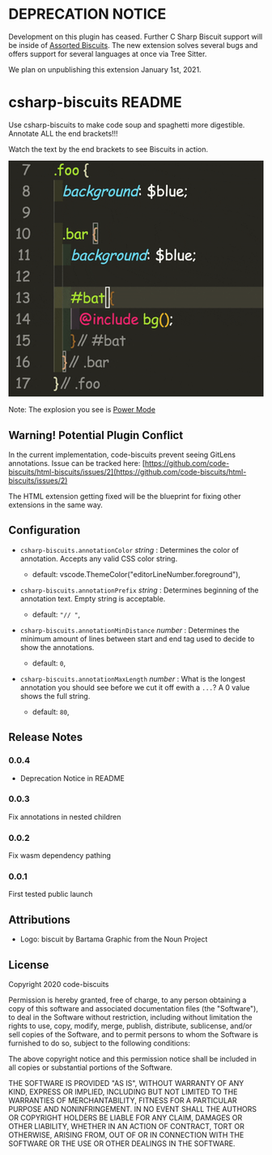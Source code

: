 # DEPRECATION NOTICE

Development on this plugin has ceased. Further C Sharp Biscuit support will be inside of [Assorted Biscuits](https://marketplace.visualstudio.com/items?itemName=CodeBiscuits.assorted-biscuits). The new extension solves several bugs and offers support for several languages at once via Tree Sitter.

We plan on unpublishing this extension January 1st, 2021.

# csharp-biscuits README

Use csharp-biscuits to make code soup and spaghetti more digestible. Annotate ALL the end brackets!!!

Watch the text by the end brackets to see Biscuits in action.

![](./example.gif)

Note: The explosion you see is [Power Mode](https://marketplace.visualstudio.com/items?itemName=hoovercj.vscode-power-mode)

## Warning! Potential Plugin Conflict

In the current implementation, code-biscuits prevent seeing GitLens annotations. Issue can be tracked here:
[https://github.com/code-biscuits/html-biscuits/issues/2](https://github.com/code-biscuits/html-biscuits/issues/2)

The HTML extension getting fixed will be the blueprint for fixing other extensions in the same way.

## Configuration

- `csharp-biscuits.annotationColor` _string_ : Determines the color of annotation. Accepts any valid CSS color string.

  - default: vscode.ThemeColor("editorLineNumber.foreground"),

- `csharp-biscuits.annotationPrefix` _string_ : Determines beginning of the annotation text. Empty string is acceptable.

  - default: `"// "`,

- `csharp-biscuits.annotationMinDistance` _number_ : Determines the minimum amount of lines between start and end tag used to decide to show the annotations.

  - default: `0`,

- `csharp-biscuits.annotationMaxLength` _number_ : What is the longest annotation you should see before we cut it off ewith a `...`? A 0 value shows the full string.
  - default: `80`,

## Release Notes

### 0.0.4

- Deprecation Notice in README

### 0.0.3

Fix annotations in nested children

### 0.0.2

Fix wasm dependency pathing

### 0.0.1

First tested public launch

## Attributions

- Logo: biscuit by Bartama Graphic from the Noun Project

## License

Copyright 2020 code-biscuits

Permission is hereby granted, free of charge, to any person obtaining a copy of this software and associated documentation files (the "Software"), to deal in the Software without restriction, including without limitation the rights to use, copy, modify, merge, publish, distribute, sublicense, and/or sell copies of the Software, and to permit persons to whom the Software is furnished to do so, subject to the following conditions:

The above copyright notice and this permission notice shall be included in all copies or substantial portions of the Software.

THE SOFTWARE IS PROVIDED "AS IS", WITHOUT WARRANTY OF ANY KIND, EXPRESS OR IMPLIED, INCLUDING BUT NOT LIMITED TO THE WARRANTIES OF MERCHANTABILITY, FITNESS FOR A PARTICULAR PURPOSE AND NONINFRINGEMENT. IN NO EVENT SHALL THE AUTHORS OR COPYRIGHT HOLDERS BE LIABLE FOR ANY CLAIM, DAMAGES OR OTHER LIABILITY, WHETHER IN AN ACTION OF CONTRACT, TORT OR OTHERWISE, ARISING FROM, OUT OF OR IN CONNECTION WITH THE SOFTWARE OR THE USE OR OTHER DEALINGS IN THE SOFTWARE.
